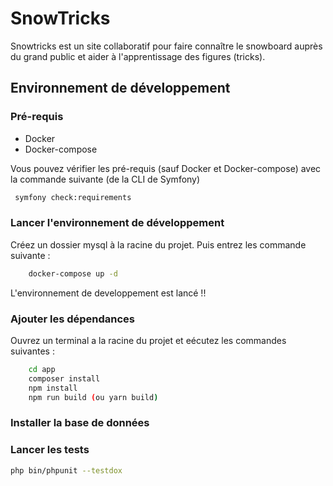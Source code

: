 # SnowTricks

Snowtricks est un site collaboratif pour faire connaître le snowboard auprès du grand public et aider à l'apprentissage des figures (tricks).

## Environnement de développement

### Pré-requis
-   Docker
-   Docker-compose

Vous pouvez vérifier les pré-requis (sauf Docker et Docker-compose) avec la commande suivante (de la CLI de Symfony)

```bash
 symfony check:requirements
```

### Lancer l'environnement de développement

Créez un dossier mysql à la racine du projet. Puis entrez les commande suivante :
```bash
    docker-compose up -d
```

L'environnement de developpement est lancé !!

### Ajouter les dépendances

Ouvrez un terminal a la racine du projet et eécutez les commandes suivantes :

```bash
    cd app
    composer install
    npm install
    npm run build (ou yarn build)
```

### Installer la base de données

### Lancer les tests

```bash
php bin/phpunit --testdox
```